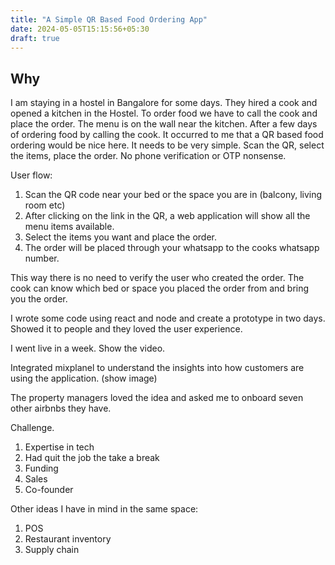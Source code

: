 ```yaml
---
title: "A Simple QR Based Food Ordering App"
date: 2024-05-05T15:15:56+05:30
draft: true
---
```



## Why

I am staying in a hostel in Bangalore for some days. They hired a cook and opened a kitchen in the Hostel. To order food we have to call the cook and place the order. The menu is on the wall near the kitchen. After a few days of ordering food by calling the cook. It occurred to me that a QR based food ordering would be nice here. It needs to be very simple. Scan the QR, select the items, place the order. No phone verification or OTP nonsense.

User flow:

1. Scan the QR code near your bed or the space you are in (balcony, living room etc)
2. After clicking on the link in the QR, a web application will show all the menu items available.
3. Select the items you want and place the order.
4. The order will be placed through your whatsapp to the cooks whatsapp number.

This way there is no need to verify the user who created the order. The cook can know which bed or space you placed the order from and bring you the order.

I wrote some code using react and node and create a prototype in two days. Showed it to people and they loved the user experience.

I went live in a week. Show the video.

Integrated mixplanel to understand the insights into how customers are using the application. (show image)

The property managers loved the idea and asked me to onboard seven other airbnbs they have.

Challenge.

1. Expertise in tech
2. Had quit the job the take a break
3. Funding
4. Sales
5. Co-founder

Other ideas I have in mind in the same space:

1. POS
2. Restaurant inventory
3. Supply chain


